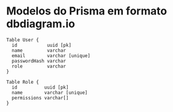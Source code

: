 # Modelos do Prisma em formato dbdiagram.io

```dbml
Table User {
  id           uuid [pk]
  name         varchar
  email        varchar [unique]
  passwordHash varchar
  role         varchar
}

Table Role {
  id          uuid [pk]
  name        varchar [unique]
  permissions varchar[]
}
```